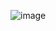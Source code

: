![image](https://github.com/camrynhan/camrynhan.github.io/assets/163878791/702eb6ae-552f-4463-8c66-691f63dc2ef3)
